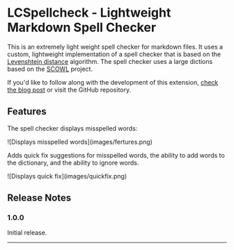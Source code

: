 # LCSpellcheck - Lightweight Markdown Spell Checker

This is an extremely light weight spell checker for markdown files. It uses a custom, lightweight implementation of a spell checker that is based on the [Levenshtein distance](https://en.wikipedia.org/wiki/Levenshtein_distance) algorithm. The spell checker uses a large dictions based on the [SCOWL](http://wordlist.aspell.net/) project.

If you'd like to follow along with the development of this extension, [check the blog post](https://www.limitedcompute.com/spellchecker-pt-1) or visit the GitHub repository.

## Features

The spell checker displays misspelled words:

\!\[Displays misspelled words\]\(images/fertures.png\)

Adds quick fix suggestions for misspelled words, the ability to add words to the dictionary, and the ability to ignore words.

\!\[Displays quick fix\]\(images/quickfix.png\)


## Release Notes

### 1.0.0

Initial release.

---